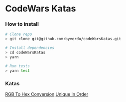 # CodeWars Katas

### How to install

```bash
# Clone repo
> git clone git@github.com:byverdu/codeWarsKatas.git

# Install dependencies
> cd codeWarsKatas
> yarn

# Run tests
> yarn test
```

### Katas

[RGB To Hex Conversion](test/rgbToHex.test.js)
[Unique In Order](test/uniqueInOrder.js)